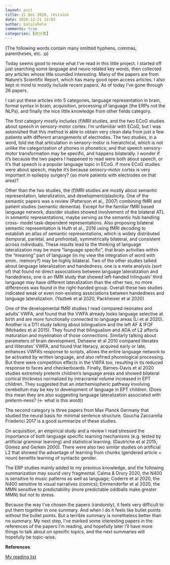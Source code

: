 ```yaml
---
layout: post
title: 21 Dec 2020, revision
date: 2020-12-21 12:03
author: balalahelo
comments: true
categories: [未分类]
---
```

<!-- wp:paragraph -->
<p>(The following words contain many omitted hyphens, commas, parentheses, etc. :p)</p>
<!-- /wp:paragraph -->

<!-- wp:paragraph -->
<p>Today seems good to revise what I’ve read in this little project. I started off just searching some language and neuro related key words, then collected any articles whose title sounded interesting. Many of the papers are from Nature’s Scientific Report, which has many good open access articles. I also kept in mind to mostly include recent papers. As of today I’ve gone through 26 papers. </p>
<!-- /wp:paragraph -->

<!-- wp:paragraph -->
<p>I can put these articles into 5 categories, language representation in brain, formal syntax in brain, acquisition, processing of language (the ERPs not the NLPs), and finally the nice little knowledge from other fields category. </p>
<!-- /wp:paragraph -->

<!-- wp:paragraph -->
<p>The first category mostly includes (f)MRI studies, and the two ECoG studies about speech in sensory-motor cortex. I’m unfamiliar with ECoG, but I was astonished that this method is able to obtain very clean data from just a few patients with different arrangements of electrodes. The two studies, in a word, told me that articulation in sensory-motor is hierarchical, which is not unlike the categorization of phones in phonetics; and that speech sensory-motor transformation may be specific, and happens bilaterally. I wonder if it’s because the two papers I happened to read were both about speech, or it’s that speech is a popular language topic in ECoG. If more ECoG studies were about speech, maybe it’s because sensory-motor cortex is very important in epilepsy surgery? (so more patients with electrodes on that area)?</p>
<!-- /wp:paragraph -->

<!-- wp:paragraph -->
<p>Other than the two studies, the (f)MRI studies are mostly about semantic representation, lateralization, and development/plasticity. One of the semantic papers was a review (Patterson et al., 2007) combining fMRI and patient studies (semantic dementia). Except for the familiar fMRI based language network, disorder studies showed involvement of the bilateral ATL in semantic representations, maybe serving as the semantic hub handling cross- model task-dependent representations. Also proposing bilateral semantic representation is Huth et al., 2016 using fMRI decoding to establish an atlas of semantic representations, which is widely distributed (temporal, parietal, and prefrontal), symmetrically bilateral, and consistent across individuals. These results lead to the thinking of language lateralization may be more “language specific”, that brain activities within the “meaning” part of language (in my view the integration of word with emm.. memory?) may be highly bilateral. Two of the other studies talked about language lateralization and handedness, one is a meta analysis (sort of) that found no direct associations between language lateralization and handedness; one is an fMRI study that showed left-handed trilinguals’ third language may have different lateralization than the other two, no more differences was found in the right-handed group. Overall these two studies indicated weak or even non-existing associations between handedness and language lateralization. (Yazbek et al 2020, Packheiser et al 2020)</p>
<!-- /wp:paragraph -->

<!-- wp:paragraph -->
<p>One of the developmental fMRI studies I read compared neonates and adults’ VWFA, and found that the VWFA already looks language selective at birth and are more functionally connected to language areas (Li et al 2020). Another is a DTI study talking about bilingualism and the left AF &amp; IFOF (Mohades et al 2015). They found that bilingualism and AOA of L2 affects maturation and myelination of those connections. Similarly talking about parameters of brain development, Dehaene et al 2010 compared literates and illiterates’ VWFA, and found that literacy, acquired early or late, enhances VWFA’s response to scripts, allows the entire language network to be activated by written language, and also refined phonological processing. But there were competition effects in the VWFA too, resulting in its reduced response to faces and checkerboards. Finally, Barnes-Davis et al 2020 studies extremely preterm children’s language areas and showed bilateral cortical thickness normalized by intracranial volume increased in EPT children. They suggested that an interhemispheric pathway involving cerebellum may be key to development of language in EPT children. (Does this mean they are also suggesting language lateralization associated with preterm-ness? (← what is this word))</p>
<!-- /wp:paragraph -->

<!-- wp:paragraph -->
<p>The second category is three papers from Max Planck Germany that studied the neural basis for minimal sentence structure. Goucha Zaccarella Friederici 2017 is a good summarize of these studies.</p>
<!-- /wp:paragraph -->

<!-- wp:paragraph -->
<p>On acquisition, an empirical study and a review I read stressed the importance of both language specific learning mechanisms (e.g. tested by artificial grammar learning) and statistical learning. (Dautriche et al 2015, Gómez and Gerken 2000). There were also two similar studies on artificial L2 that showed the advantage of learning from chunks (gendered article + noun) benefits learning of syntactic gender.</p>
<!-- /wp:paragraph -->

<!-- wp:paragraph -->
<p>The ERP studies mainly added to my previous knowledge, and the following summarization may sound very fragmental. Calma &amp; Drury 2020, the N400 is sensitive to music patterns as well as language; Coderre et al 2020, the N400 sensitive to visual narratives (comics); Emmendorfer et al 2020, the MMN sensitive to predictability (more predictable oddballs make greater MMN) but not to stress.</p>
<!-- /wp:paragraph -->

<!-- wp:paragraph -->
<p>Because the way I’ve chosen the papers (randomly), it feels very difficult to put them together in one summary. And when I do it feels like bullet points without the bullet points. But a terrible summary is nonetheless better than no summary. My next step, I’ve marked some interesting papers in the references of the papers I’m reading, and hopefully later I’ll have more things to talk about on specific topics, and the next summaries will hopefully be topic-wise.</p>
<!-- /wp:paragraph -->

<!-- wp:paragraph -->
<p><strong>References </strong></p>
<!-- /wp:paragraph -->

<!-- wp:paragraph -->
<p><a rel="noreferrer noopener" href="https://yilinghuo.wordpress.com/my-blog/reading-list/" target="_blank">My reading list</a></p>
<!-- /wp:paragraph -->
